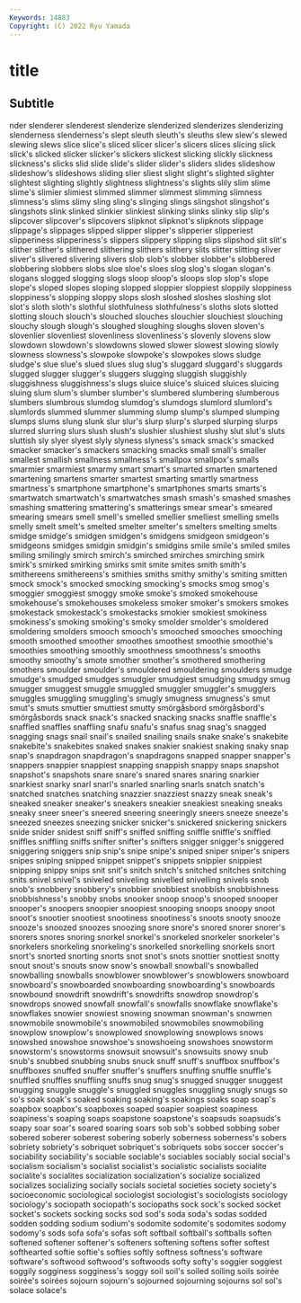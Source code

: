 ```yaml
---
Keywords: 14883
Copyright: (C) 2022 Ryu Yamada
---
```



# title

## Subtitle
nder slenderer
slenderest slenderize slenderized slenderizes slenderizing slenderness slenderness's slept sleuth sleuth's
sleuths slew slew's slewed slewing slews slice slice's sliced slicer
slicer's slicers slices slicing slick slick's slicked slicker slicker's slickers
slickest slicking slickly slickness slickness's slicks slid slide slide's slider
slider's sliders slides slideshow slideshow's slideshows sliding slier sliest slight
slight's slighted slighter slightest slighting slightly slightness slightness's slights slily
slim slime slime's slimier slimiest slimmed slimmer slimmest slimming slimness
slimness's slims slimy sling sling's slinging slings slingshot slingshot's slingshots
slink slinked slinkier slinkiest slinking slinks slinky slip slip's slipcover
slipcover's slipcovers slipknot slipknot's slipknots slippage slippage's slippages slipped slipper
slipper's slipperier slipperiest slipperiness slipperiness's slippers slippery slipping slips slipshod
slit slit's slither slither's slithered slithering slithers slithery slits slitter
slitting sliver sliver's slivered slivering slivers slob slob's slobber slobber's
slobbered slobbering slobbers slobs sloe sloe's sloes slog slog's slogan
slogan's slogans slogged slogging slogs sloop sloop's sloops slop slop's
slope slope's sloped slopes sloping slopped sloppier sloppiest sloppily sloppiness
sloppiness's slopping sloppy slops slosh sloshed sloshes sloshing slot slot's
sloth sloth's slothful slothfulness slothfulness's sloths slots slotted slotting slouch
slouch's slouched slouches slouchier slouchiest slouching slouchy slough slough's sloughed
sloughing sloughs sloven sloven's slovenlier slovenliest slovenliness slovenliness's slovenly slovens
slow slowdown slowdown's slowdowns slowed slower slowest slowing slowly slowness
slowness's slowpoke slowpoke's slowpokes slows sludge sludge's slue slue's slued
slues slug slug's sluggard sluggard's sluggards slugged slugger slugger's sluggers
slugging sluggish sluggishly sluggishness sluggishness's slugs sluice sluice's sluiced sluices
sluicing sluing slum slum's slumber slumber's slumbered slumbering slumberous slumbers
slumbrous slumdog slumdog's slumdogs slumlord slumlord's slumlords slummed slummer slumming
slump slump's slumped slumping slumps slums slung slunk slur slur's
slurp slurp's slurped slurping slurps slurred slurring slurs slush slush's
slushier slushiest slushy slut slut's sluts sluttish sly slyer slyest
slyly slyness slyness's smack smack's smacked smacker smacker's smackers smacking
smacks small small's smaller smallest smallish smallness smallness's smallpox smallpox's
smalls smarmier smarmiest smarmy smart smart's smarted smarten smartened smartening
smartens smarter smartest smarting smartly smartness smartness's smartphone smartphone's smartphones
smarts smarts's smartwatch smartwatch's smartwatches smash smash's smashed smashes smashing
smattering smattering's smatterings smear smear's smeared smearing smears smell smell's
smelled smellier smelliest smelling smells smelly smelt smelt's smelted smelter
smelter's smelters smelting smelts smidge smidge's smidgen smidgen's smidgens smidgeon
smidgeon's smidgeons smidges smidgin smidgin's smidgins smile smile's smiled smiles
smiling smilingly smirch smirch's smirched smirches smirching smirk smirk's smirked
smirking smirks smit smite smites smith smith's smithereens smithereens's smithies
smiths smithy smithy's smiting smitten smock smock's smocked smocking smocking's
smocks smog smog's smoggier smoggiest smoggy smoke smoke's smoked smokehouse
smokehouse's smokehouses smokeless smoker smoker's smokers smokes smokestack smokestack's smokestacks
smokier smokiest smokiness smokiness's smoking smoking's smoky smolder smolder's smoldered
smoldering smolders smooch smooch's smooched smooches smooching smooth smoothed smoother
smoothes smoothest smoothie smoothie's smoothies smoothing smoothly smoothness smoothness's smooths
smoothy smoothy's smote smother smother's smothered smothering smothers smoulder smoulder's
smouldered smouldering smoulders smudge smudge's smudged smudges smudgier smudgiest smudging
smudgy smug smugger smuggest smuggle smuggled smuggler smuggler's smugglers smuggles
smuggling smuggling's smugly smugness smugness's smut smut's smuts smuttier smuttiest
smutty smörgåsbord smörgåsbord's smörgåsbords snack snack's snacked snacking snacks snaffle
snaffle's snaffled snaffles snaffling snafu snafu's snafus snag snag's snagged
snagging snags snail snail's snailed snailing snails snake snake's snakebite
snakebite's snakebites snaked snakes snakier snakiest snaking snaky snap snap's
snapdragon snapdragon's snapdragons snapped snapper snapper's snappers snappier snappiest snapping
snappish snappy snaps snapshot snapshot's snapshots snare snare's snared snares
snaring snarkier snarkiest snarky snarl snarl's snarled snarling snarls snatch
snatch's snatched snatches snatching snazzier snazziest snazzy sneak sneak's sneaked
sneaker sneaker's sneakers sneakier sneakiest sneaking sneaks sneaky sneer sneer's
sneered sneering sneeringly sneers sneeze sneeze's sneezed sneezes sneezing snicker
snicker's snickered snickering snickers snide snider snidest sniff sniff's sniffed
sniffing sniffle sniffle's sniffled sniffles sniffling sniffs snifter snifter's snifters
snigger snigger's sniggered sniggering sniggers snip snip's snipe snipe's sniped
sniper sniper's snipers snipes sniping snipped snippet snippet's snippets snippier
snippiest snipping snippy snips snit snit's snitch snitch's snitched snitches
snitching snits snivel snivel's sniveled sniveling snivelled snivelling snivels snob
snob's snobbery snobbery's snobbier snobbiest snobbish snobbishness snobbishness's snobby snobs
snooker snoop snoop's snooped snooper snooper's snoopers snoopier snoopiest snooping
snoops snoopy snoot snoot's snootier snootiest snootiness snootiness's snoots snooty
snooze snooze's snoozed snoozes snoozing snore snore's snored snorer snorer's
snorers snores snoring snorkel snorkel's snorkeled snorkeler snorkeler's snorkelers snorkeling
snorkeling's snorkelled snorkelling snorkels snort snort's snorted snorting snorts snot
snot's snots snottier snottiest snotty snout snout's snouts snow snow's
snowball snowball's snowballed snowballing snowballs snowblower snowblower's snowblowers snowboard snowboard's
snowboarded snowboarding snowboarding's snowboards snowbound snowdrift snowdrift's snowdrifts snowdrop snowdrop's
snowdrops snowed snowfall snowfall's snowfalls snowflake snowflake's snowflakes snowier snowiest
snowing snowman snowman's snowmen snowmobile snowmobile's snowmobiled snowmobiles snowmobiling snowplow
snowplow's snowplowed snowplowing snowplows snows snowshed snowshoe snowshoe's snowshoeing snowshoes
snowstorm snowstorm's snowstorms snowsuit snowsuit's snowsuits snowy snub snub's snubbed
snubbing snubs snuck snuff snuff's snuffbox snuffbox's snuffboxes snuffed snuffer
snuffer's snuffers snuffing snuffle snuffle's snuffled snuffles snuffling snuffs snug
snug's snugged snugger snuggest snugging snuggle snuggle's snuggled snuggles snuggling
snugly snugs so so's soak soak's soaked soaking soaking's soakings
soaks soap soap's soapbox soapbox's soapboxes soaped soapier soapiest soapiness
soapiness's soaping soaps soapstone soapstone's soapsuds soapsuds's soapy soar soar's
soared soaring soars sob sob's sobbed sobbing sober sobered soberer
soberest sobering soberly soberness soberness's sobers sobriety sobriety's sobriquet sobriquet's
sobriquets sobs soccer soccer's sociability sociability's sociable sociable's sociables sociably
social social's socialism socialism's socialist socialist's socialistic socialists socialite socialite's
socialites socialization socialization's socialize socialized socializes socializing socially socials societal
societies society society's socioeconomic sociological sociologist sociologist's sociologists sociology sociology's
sociopath sociopath's sociopaths sock sock's socked socket socket's sockets socking
socks sod sod's soda soda's sodas sodded sodden sodding sodium
sodium's sodomite sodomite's sodomites sodomy sodomy's sods sofa sofa's sofas
soft softball softball's softballs soften softened softener softener's softeners softening
softens softer softest softhearted softie softie's softies softly softness softness's
software software's softwood softwood's softwoods softy softy's soggier soggiest soggily
sogginess sogginess's soggy soil soil's soiled soiling soils soirée soirée's
soirées sojourn sojourn's sojourned sojourning sojourns sol sol's solace solace's
